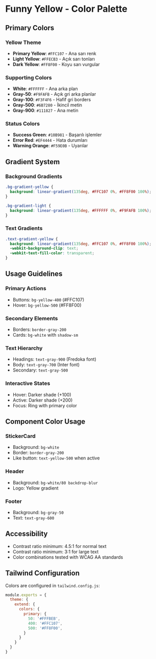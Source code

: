 # Funny Yellow - Color Palette

## Primary Colors

### Yellow Theme
- **Primary Yellow**: `#FFC107` - Ana sarı renk
- **Light Yellow**: `#FFECB3` - Açık sarı tonları 
- **Dark Yellow**: `#FF8F00` - Koyu sarı vurgular

### Supporting Colors
- **White**: `#FFFFFF` - Ana arka plan
- **Gray-50**: `#F9FAFB` - Açık gri arka planlar
- **Gray-100**: `#F3F4F6` - Hafif gri borders
- **Gray-500**: `#6B7280` - İkincil metin
- **Gray-900**: `#111827` - Ana metin

### Status Colors
- **Success Green**: `#10B981` - Başarılı işlemler
- **Error Red**: `#EF4444` - Hata durumları
- **Warning Orange**: `#F59E0B` - Uyarılar

## Gradient System

### Background Gradients
```css
.bg-gradient-yellow {
  background: linear-gradient(135deg, #FFC107 0%, #FF8F00 100%);
}

.bg-gradient-light {
  background: linear-gradient(135deg, #FFFFFF 0%, #F9FAFB 100%);
}
```

### Text Gradients
```css
.text-gradient-yellow {
  background: linear-gradient(135deg, #FFC107 0%, #FF8F00 100%);
  -webkit-background-clip: text;
  -webkit-text-fill-color: transparent;
}
```

## Usage Guidelines

### Primary Actions
- Buttons: `bg-yellow-400` (#FFC107)
- Hover: `bg-yellow-500` (#FF8F00)

### Secondary Elements
- Borders: `border-gray-200`
- Cards: `bg-white` with `shadow-sm`

### Text Hierarchy
- Headings: `text-gray-900` (Fredoka font)
- Body: `text-gray-700` (Inter font)  
- Secondary: `text-gray-500`

### Interactive States
- Hover: Darker shade (+100)
- Active: Darker shade (+200)
- Focus: Ring with primary color

## Component Color Usage

### StickerCard
- Background: `bg-white`
- Border: `border-gray-200`  
- Like button: `text-yellow-500` when active

### Header
- Background: `bg-white/80 backdrop-blur`
- Logo: Yellow gradient

### Footer
- Background: `bg-gray-50`
- Text: `text-gray-600`

## Accessibility

- Contrast ratio minimum: 4.5:1 for normal text
- Contrast ratio minimum: 3:1 for large text
- Color combinations tested with WCAG AA standards

## Tailwind Configuration

Colors are configured in `tailwind.config.js`:

```javascript
module.exports = {
  theme: {
    extend: {
      colors: {
        primary: {
          50: '#FFFBEB',
          400: '#FFC107', 
          500: '#FF8F00',
        }
      }
    }
  }
}
```